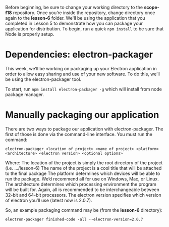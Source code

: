 Before beginning, be sure to change your working directory to the **scope-f18** repository.  Once you’re inside the repository, change directory once again to the **lesson-6** folder.  We'll be using the application that you completed in Lesson 5 to demonstrate how you can package your application for distribution.  To begin, run a quick `npm install` to be sure that Node is properly setup.

# Dependencies: electron-packager
This week, we’ll be working on packaging up your Electron application in order to allow easy sharing and use of your new software.  To do this, we’ll be using the electron-packager tool.

To start, run `npm install electron-packager -g` which will install from node package manager.

# Manually packaging our application
There are two ways to package our application with electron-packager.  The first of those is done via the command-line interface.  You must run the command:
```Shell
electron-packager <location of project> <name of project> <platform> <architecture> <electron version> <optional options>
```
Where:
The location of the project is simply the root directory of the project (i.e. .../lesson-6)
The name of the project is a cool title that will be attached to the final package
The platform determines which devices will be able to run the package.  We’d recommend all for use on Windows, Mac, or Linux.
The architecture determines which processing environment the program will be built for.  Again, all is recommended to be interchangeable between 32-bit and 64-bit processors.
The electron version specifies which version of electron you’ll use (latest now is 2.0.7).

So, an example packaging command may be (from the **lesson-6** directory):
```Shell
electron-packager finished-code -all --electron-version=2.0.7
```
